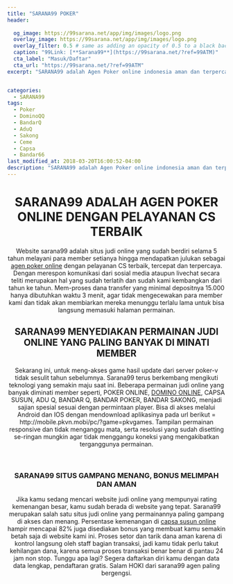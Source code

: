 ```yaml
---
title: "SARANA99 POKER"
header:
  
  og_image: https://99sarana.net/app/img/images/logo.png
  overlay_image: https://99sarana.net/app/img/images/logo.png
  overlay_filter: 0.5 # same as adding an opacity of 0.5 to a black background
  caption: "99Link: [**Sarana99**](https://99sarana.net/?ref=99ATM)"
  cta_label: "Masuk/Daftar"
  cta_url: "https://99sarana.net/?ref=99ATM"
excerpt: "SARANA99 adalah Agen Poker online indonesia aman dan terpercaya yang menyediakan permainan Bandarq Online, DominoQQ, Capsa Susun, Bandar Poker, AduQ dan PokerQQ."


categories:
  - SARANA99
tags:
  - Poker
  - DominoQQ
  - BandarQ
  - AduQ
  - Sakong
  - Ceme
  - Capsa
  - Bandar66
last_modified_at: 2018-03-20T16:00:52-04:00
description: "SARANA99 adalah Agen Poker online indonesia aman dan terpercaya yang menyediakan permainan Bandarq Online, DominoQQ, Capsa Susun, Bandar Poker, AduQ dan PokerQQ."
---
```

<div>
<center>
<h1>SARANA99 ADALAH AGEN POKER ONLINE DENGAN PELAYANAN CS TERBAIK</h1>
<p>Website sarana99 adalah situs judi online yang sudah berdiri selama 5 tahun melayani para member setianya hingga mendapatkan julukan sebagai <a href="/" title="agen poker online" target="_blank">agen poker online</a> dengan pelayanan CS terbaik, tercepat dan terpercaya. Dengan merespon komunikasi dari sosial media ataupun livechat secara teliti merupakan hal yang sudah terlatih dan sudah kami kembangkan dari tahun ke tahun. Mem-proses dana transfer yang minimal depositnya 15.000 hanya dibutuhkan waktu 3 menit, agar tidak mengecewakan para member kami dan tidak akan membiarkan mereka menunggu terlalu lama untuk bisa langsung memasuki halaman permainan.</p>
<h2>SARANA99 MENYEDIAKAN PERMAINAN JUDI ONLINE YANG PALING BANYAK DI MINATI MEMBER</h2>
<p>Sekarang ini, untuk meng-akses game hasil update dari server poker-v tidak sesulit tahun sebelumnya. Sarana99 terus berkembang mengikuti teknologi yang semakin maju saat ini. Beberapa permainan judi online yang banyak diminati member seperti, POKER ONLINE, <a href="/" title="DOMINO ONLINE" target="_blank">DOMINO ONLINE</a>, CAPSA SUSUN, ADU Q, BANDAR Q, BANDAR POKER, BANDAR SAKONG, menjadi sajian spesial sesuai dengan permintaan player. Bisa di akses melalui Android dan IOS dengan mendownload aplikasinya pada url berikut = http://mobile.pkvn.mobi/pc/?game=pkvgames. Tampilan permainan responsive dan tidak menganggu mata, serta resolusi yang sudah disetting se-ringan mungkin agar tidak menggangu koneksi yang mengakibatkan terganggunya permainan.</p>
<p>&nbsp;</p>
<h3>SARANA99 SITUS GAMPANG MENANG, BONUS MELIMPAH DAN AMAN</h3>
<p>Jika kamu sedang mencari website judi online yang mempunyai rating kemenangan besar, kamu sudah berada di website yang tepat. Sarana99 merupakan salah satu situs judi online yang permainannya paling gampang di akses dan menang. Persentase kemenangan di <a href="/" title="capsa susun online" target="_blank">capsa susun online</a> hampir mencapai 82% juga disediakan bonus yang membuat kamu semakin betah saja di website kami ini. Proses setor dan tarik dana aman karena di kontrol langsung oleh staff bagian transaksi, jadi kamu tidak perlu takut kehilangan dana, karena semua proses transaksi benar benar di pantau 24 jam non stop. Tunggu apa lagi? Segera daftarkan diri kamu dengan data data lengkap, pendaftaran gratis. Salam HOKI dari sarana99 agen paling bergengsi.</p>
</center>
</div>
